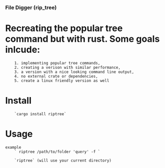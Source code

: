 

### File Digger (rip_tree)
 
  # Recreating the popular tree command but with rust. Some goals inlcude:   
        1. implementing popular tree commands,  
        2. creating a verison with similar performance,   
        3. a version with a nice looking command line output,  
        4. no external crate or dependencies,
        5. create a linux friendly version as well
  
   #  Install 
        `cargo install riptree`
   
  # Usage 
    example 
        ` riptree /path/to/folder 'query' -f `
       
        `riptree` (will use your current directory) 
